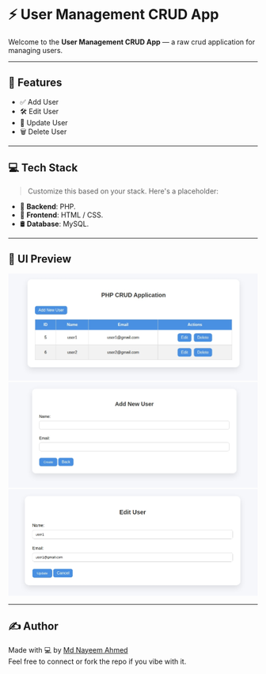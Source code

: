 # ⚡️ User Management CRUD App

Welcome to the **User Management CRUD App** — a raw crud application for managing users.

---

## 🧩 Features

- ✅ Add User  
- 🛠️ Edit User  
- 🔄 Update User  
- 🗑️ Delete User  

---

## 💻 Tech Stack

> Customize this based on your stack. Here's a placeholder:

- 🧠 **Backend**: PHP.  
- 🎨 **Frontend**: HTML / CSS.  
- 🛢️ **Database**: MySQL.

---

## 📸 UI Preview

![Index page](./screenshot/index.jpeg)
![Add user page](./screenshot/adduser.jpeg)
![edit user page](./screenshot/edituser.jpeg)

---

## ✍️ Author

Made with 💻 by [Md Nayeem Ahmed]((https://github.com/0xNeon2/))  
Feel free to connect or fork the repo if you vibe with it.


